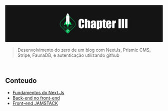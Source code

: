 
<img alt="ignite" src="../../images/chapter-III.jpg"/>

> Desenvolvimento do zero de um blog com NextJs, Prismic CMS, Stripe, FaunaDB, e autenticação utilizando github
<br>

## Conteudo

* [Fundamentos do Next.Js](fundamentos-nextJs.md)
* [Back-end no front-end](back-end-no-front-end.md)
* [Front-end JAMSTACK](front-end-jamstack.md)

